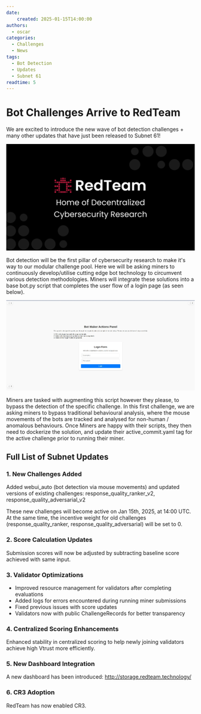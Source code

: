 ```yaml
---
date:
    created: 2025-01-15T14:00:00
authors:
  - oscar
categories:
  - Challenges
  - News
tags:
  - Bot Detection
  - Updates
  - Subnet 61
readtime: 5
---
```


# Bot Challenges Arrive to RedTeam

We are excited to introduce the new wave of bot detection challenges + many other updates that have just been released to Subnet 61!

<!-- more -->

![Decentralized Cybersecurity](../../assets/images/decentralized-cybersecurity.png)

Bot detection will be the first pillar of cybersecurity research to make it's way to our modular challenge pool. Here we will be asking miners to continuously develop/utilise cutting edge bot technology to circumvent various detection methodologies. Miners will integrate these solutions into a base bot.py script that completes the user flow of a login page (as seen below).

![Bot Login Flow](../../assets/images/decentralized-cybersecurity2.webp)

Miners are tasked with augmenting this script however they please, to bypass the detection of the specific challenge. In this first challenge, we are asking miners to bypass traditional behavioural analysis, where the mouse movements of the bots are tracked and analysed for non-human / anomalous behaviours. Once Miners are happy with their scripts, they then need to dockerize the solution, and update their active_commit.yaml tag for the active challenge prior to running their miner.

## Full List of Subnet Updates

### 1. New Challenges Added

Added webui_auto (bot detection via mouse movements) and updated versions of existing challenges: response_quality_ranker_v2, response_quality_adversarial_v2

These new challenges will become active on Jan 15th, 2025, at 14:00 UTC. At the same time, the incentive weight for old challenges (response_quality_ranker, response_quality_adversarial) will be set to 0.

### 2. Score Calculation Updates

Submission scores will now be adjusted by subtracting baseline score achieved with same input.

### 3. Validator Optimizations

- Improved resource management for validators after completing evaluations
- Added logs for errors encountered during running miner submissions
- Fixed previous issues with score updates
- Validators now with public ChallengeRecords for better transparency

### 4. Centralized Scoring Enhancements

Enhanced stability in centralized scoring to help newly joining validators achieve high Vtrust more efficiently.

### 5. New Dashboard Integration

A new dashboard has been introduced: http://storage.redteam.technology/

### 6. CR3 Adoption

RedTeam has now enabled CR3.
